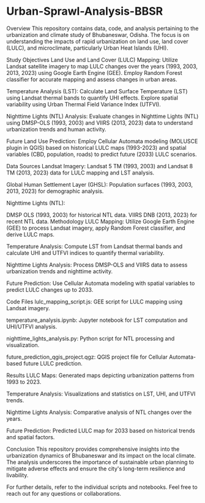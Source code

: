 # Urban-Sprawl-Analysis-BBSR
Overview
This repository contains data, code, and analysis pertaining to the urbanization and climate study of Bhubaneswar, Odisha. The focus is on understanding the impacts of rapid urbanization on land use, land cover (LULC), and microclimate, particularly Urban Heat Islands (UHI).

Study Objectives
Land Use and Land Cover (LULC) Mapping: Utilize Landsat satellite imagery to map LULC changes over the years (1993, 2003, 2013, 2023) using Google Earth Engine (GEE). Employ Random Forest classifier for accurate mapping and assess changes in urban areas.

Temperature Analysis (LST): Calculate Land Surface Temperature (LST) using Landsat thermal bands to quantify UHI effects. Explore spatial variability using Urban Thermal Field Variance Index (UTFVI).

Nighttime Lights (NTL) Analysis: Evaluate changes in Nighttime Lights (NTL) using DMSP-OLS (1993, 2003) and VIIRS (2013, 2023) data to understand urbanization trends and human activity.

Future Land Use Prediction: Employ Cellular Automata modeling (MOLUSCE plugin in QGIS) based on historical LULC maps (1993-2023) and spatial variables (CBD, population, roads) to predict future (2033) LULC scenarios.

Data Sources
Landsat Imagery: Landsat 5 TM (1993, 2003) and Landsat 8 TM (2013, 2023) data for LULC mapping and LST analysis.

Global Human Settlement Layer (GHSL): Population surfaces (1993, 2003, 2013, 2023) for demographic analysis.

Nighttime Lights (NTL):

DMSP OLS (1993, 2003) for historical NTL data.
VIIRS DNB (2013, 2023) for recent NTL data.
Methodology
LULC Mapping: Utilize Google Earth Engine (GEE) to process Landsat imagery, apply Random Forest classifier, and derive LULC maps.

Temperature Analysis: Compute LST from Landsat thermal bands and calculate UHI and UTFVI indices to quantify thermal variability.

Nighttime Lights Analysis: Process DMSP-OLS and VIIRS data to assess urbanization trends and nighttime activity.

Future Prediction: Use Cellular Automata modeling with spatial variables to predict LULC changes up to 2033.

Code Files
lulc_mapping_script.js: GEE script for LULC mapping using Landsat imagery.

temperature_analysis.ipynb: Jupyter notebook for LST computation and UHI/UTFVI analysis.

nighttime_lights_analysis.py: Python script for NTL processing and visualization.

future_prediction_qgis_project.qgz: QGIS project file for Cellular Automata-based future LULC prediction.

Results
LULC Maps: Generated maps depicting urbanization patterns from 1993 to 2023.

Temperature Analysis: Visualizations and statistics on LST, UHI, and UTFVI trends.

Nighttime Lights Analysis: Comparative analysis of NTL changes over the years.

Future Prediction: Predicted LULC map for 2033 based on historical trends and spatial factors.

Conclusion
This repository provides comprehensive insights into the urbanization dynamics of Bhubaneswar and its impact on the local climate. The analysis underscores the importance of sustainable urban planning to mitigate adverse effects and ensure the city's long-term resilience and livability.

For further details, refer to the individual scripts and notebooks. Feel free to reach out for any questions or collaborations.
